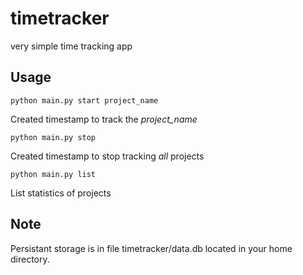 # timetracker
very simple time tracking app

## Usage

`python main.py start project_name`

Created timestamp to track the *project_name*

`python main.py stop`

Created timestamp to stop tracking *all* projects

`python main.py list`

List statistics of projects

##  Note

Persistant storage is in file timetracker/data.db located in your home directory.




